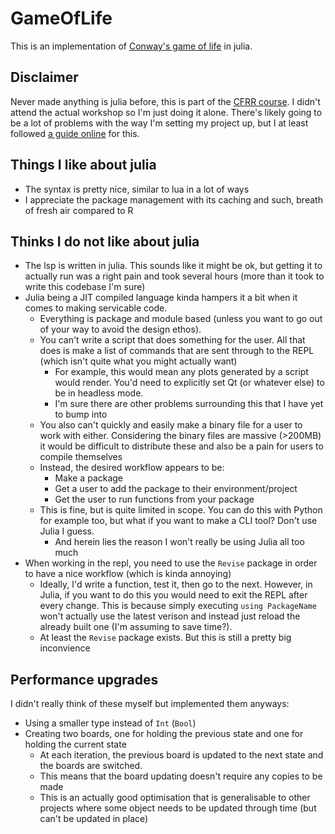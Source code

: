 # GameOfLife

This is an implementation of 
[Conway's game of life](https://en.wikipedia.org/wiki/Conway's_Game_of_Life) in
julia.

## Disclaimer

Never made anything is julia before, this is part of the 
[CFRR course](https://coding-for-reproducible-research.github.io/CfRR_Courses/course_homepages/julia.html).
I didn't attend the actual workshop so I'm just doing it alone. There's likely
going to be a lot of problems with the way I'm setting my project up, but I at
least followed 
[a guide online](https://www.matecdev.com/posts/julia-create-project.html)
for this.

## Things I like about julia

- The syntax is pretty nice, similar to lua in a lot of ways
- I appreciate the package management with its caching and such, breath of
fresh air compared to R

## Thinks I do not like about julia

- The lsp is written in julia. This sounds like it might be ok, but getting it
to actually run was a right pain and took several hours (more than it took to
write this codebase I'm sure)
- Julia being a JIT compiled language kinda hampers it a bit when it comes to
making servicable code.
    - Everything is package and module based (unless you want to go out of your
    way to avoid the design ethos).
    - You can't write a script that does something for the user. All that does
    is make a list of commands that are sent through to the REPL (which isn't 
    quite what you might actually want)
        - For example, this would mean any plots generated by a script would
        render. You'd need to explicitly set Qt (or whatever else) to be in
        headless mode.
        - I'm sure there are other problems surrounding this that I have yet
        to bump into
    - You also can't quickly and easily make a binary file for a user to work
    with either. Considering the binary files are massive (>200MB) it would be
    difficult to distribute these and also be a pain for users to compile
    themselves
    - Instead, the desired workflow appears to be:
        - Make a package
        - Get a user to add the package to their environment/project
        - Get the user to run functions from your package
    - This is fine, but is quite limited in scope. You can do this with Python
    for example too, but what if you want to make a CLI tool? Don't use Julia
    I guess.
        - And herein lies the reason I won't really be using Julia all too much
- When working in the repl, you need to use the `Revise` package in order to
have a nice workflow (which is kinda annoying)
    - Ideally, I'd write a function, test it, then go to the next. However,
    in Julia, if you want to do this you would need to exit the REPL after
    every change. This is because simply executing `using PackageName` won't
    actually use the latest verison and instead just reload the already
    built one (I'm assuming to save time?).
    - At least the `Revise` package exists. But this is still a pretty big
    inconvience


## Performance upgrades 

I didn't really think of these myself but implemented them anyways:

- Using a smaller type instead of `Int` (`Bool`)
- Creating two boards, one for holding the previous state and one for holding
the current state
    - At each iteration, the previous board is updated to the next state and
    the boards are switched.
    - This means that the board updating doesn't require any copies to be made
    - This is an actually good optimisation that is generalisable to other
    projects where some object needs to be updated through time (but can't be
    updated in place)

